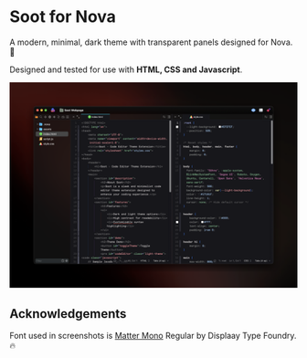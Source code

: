 # Soot for Nova
A modern, minimal, dark theme with transparent panels designed for Nova. 🎨

Designed and tested for use with **HTML, CSS and Javascript**. 

![Soot Theme Preview](Images/soot-theme.png)

## Acknowledgements
Font used in screenshots is [Matter Mono](https://displaay.net/typeface/matter-collection/matter-mono/) Regular by Displaay Type Foundry. 🔥